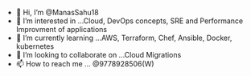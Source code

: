 - 👋 Hi, I’m @ManasSahu18
- 👀 I’m interested in ...Cloud, DevOps concepts, SRE and Performance Improvment of applications
- 🌱 I’m currently learning ...AWS, Terraform, Chef, Ansible, Docker, kubernetes
- 💞️ I’m looking to collaborate on ...Cloud Migrations
- 📫 How to reach me ... @9778928506(W)

<!---
ManasSahu18/ManasSahu18 is a ✨ special ✨ repository because its `README.md` (this file) appears on your GitHub profile.
You can click the Preview link to take a look at your changes.
--->
